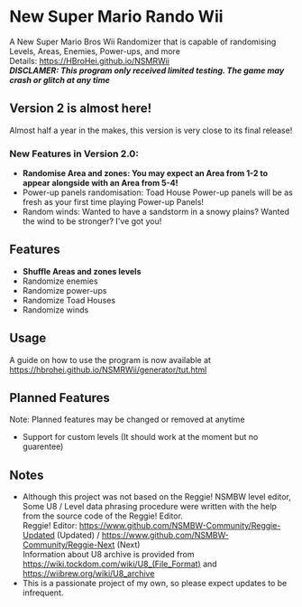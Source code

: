# New Super Mario Rando Wii
 A New Super Mario Bros Wii Randomizer that is capable of randomising Levels, Areas, Enemies, Power-ups, and more\
 Details: https://HBroHei.github.io/NSMRWii \
***DISCLAMER: This program only received limited testing. The game may crash or glitch at any time***

## Version 2 is almost here!
Almost half a year in the makes, this version is very close to its final release!
### New Features in Version 2.0:
- **Randomise Area and zones: You may expect an Area from 1-2 to appear alongside with an Area from 5-4!**
- Power-up panels randomisation: Toad House Power-up panels will be as fresh as your first time playing Power-up Panels!
- Random winds: Wanted to have a sandstorm in a snowy plains? Wanted the wind to be stronger? I've got you!

## Features
- **Shuffle Areas and zones levels**
- Randomize enemies
- Randomize power-ups
- Randomize Toad Houses
- Randomize winds

## Usage
 A guide on how to use the program is now available at https://hbrohei.github.io/NSMRWii/generator/tut.html
 
## Planned Features
Note: Planned features may be changed or removed at anytime
- Support for custom levels (It should work at the moment but no guarentee)

## Notes
 - Although this project was not based on the Reggie! NSMBW level editor,
 Some U8 / Level data phrasing procedure were written with the help from the source code of the Reggie! Editor. \
Reggie! Editor: https://www.github.com/NSMBW-Community/Reggie-Updated (Updated) / https://www.github.com/NSMBW-Community/Reggie-Next (Next) \
Information about U8 archive is provided from https://wiki.tockdom.com/wiki/U8_(File_Format) and https://wiibrew.org/wiki/U8_archive
 - This is a passionate project of my own, so please expect updates to be infrequent.
